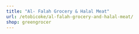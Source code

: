 ```yaml
---
title: "Al- Falah Grocery & Halal Meat"
url: /etobicoke/al-falah-grocery-and-halal-meat/
shop: greengrocer
---
```

